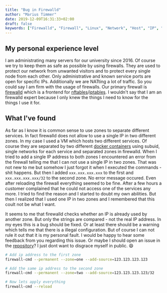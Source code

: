 ```yaml
---
title: "Bug in Firewalld"
author: "Marius Timmer"
date: 2019-12-09T16:31:33+02:00
draft: false
keywords: ["Firewalld", "Firewall", "Linux", "Network", "Host", "IP", "IP address", "nftables", "iptables"]
---
```


<span vocab="http://schema.org/" typeof="Report">

My personal experience level
----------------------------
<span property="backstory">I am administrating many servers for our university since 2016. Of course we try to keep them as safe as possible by using firewalls. They are used to protect our network from unwanted visitors and to protect every single node from each other. Only administrative and known service ports are open for specific IPs. Additionally we are NATting a lot of traffic. So you could say I am firm with the usage of firewalls. Our primary firewall is [firewalld](https://en.wikipedia.org/wiki/Firewalld) which is a frontend for [nftables](https://en.wikipedia.org/wiki/Nftables)/[iptables](https://en.wikipedia.org/wiki/Iptables). I wouldn't say that I am an firewalld expert because I only knew the things I need to know for the things I use it for.</span>

What I've found
---------------
<span property="articleBody">As far as I know it is common sense to use zones to separate different services. In fact firewalld does not allow to use a single IP in two different zones. In my case I used a VM which hosts two different services. Of course they are separated by two different [docker containers](https://en.wikipedia.org/wiki/Docker_(software)) using subuid, single networks for each service and separated zones in firewalld. When I tried to add a single IP address to both zones I encountered an error from the firewall telling me that I can not use a single IP in two zones. That was not new to me but somehow I just forgot it when I executed the commands - shit happens. But then I added `xxx.xxx.xxx.xxx` to the first and `xxx.xxx.xxx.xxx/32` to the second zone. No error message occured. Even after reloading the firewall everything seemed to be fine. After a few hours a customer complained that he could not access one of the services any more. I tried to find the reason and I started to doubt my own abilities. But then I realized that I used one IP in two zones and I remembered that this coult not be what I want.

It seems to me that firewalld checks whether an IP is already used by another zone. But only the strings are compared - not the real IP address. In my eyes this is a bug should be fixed. Or at least there should be a warning which tells me that there is a illegal configuration. But of course I can not rule it out that it is my personal fault. I would be happy to hear some feedback from you regarding this issue. Or maybe I should open an issue in the [repository](https://github.com/firewalld/firewalld/issues)? I just dont want to disgrace myself in public. &#128516;</span>

```bash
# Add ip address to the first zone
firewall-cmd --permanent --zone=one --add-source=123.123.123.123

# Add the same ip address to the second zone
firewall-cmd --permanent --zone=two --add-source=123.123.123.123/32

# Now lets apply everything
firewall-cmd --reload
```
<span property="inLanguage" content="de"></span>
<span property="reportNumber" content="001"></span>
</span>
